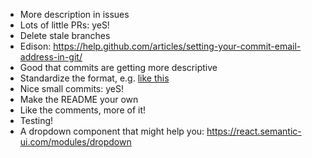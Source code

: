 - More description in issues
- Lots of little PRs: yeS!
- Delete stale branches
- Edison: https://help.github.com/articles/setting-your-commit-email-address-in-git/
- Good that commits are getting more descriptive
- Standardize the format, e.g. [like this](https://seesparkbox.com/foundry/semantic_commit_messages)
- Nice small commits: yeS!
- Make the README your own
- Like the comments, more of it!
- Testing!
- A dropdown component that might help you: https://react.semantic-ui.com/modules/dropdown

